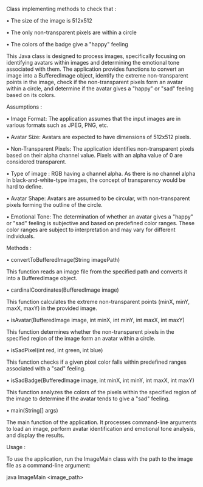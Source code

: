 Class implementing methods to check that : 

• The size of the image is 512x512

• The only non-transparent pixels are within a circle

• The colors of the badge give a "happy" feeling

This Java class is designed to process images, specifically focusing on identifying avatars within images and determining the emotional tone associated with them. 
The application provides functions to convert an image into a BufferedImage object, identify the extreme non-transparent points in the image, check if the 
non-transparent pixels form an avatar within a circle, and determine if the avatar gives a "happy" or "sad" feeling based on its colors.

Assumptions :

• Image Format: The application assumes that the input images are in various formats such as JPEG, PNG, etc.

• Avatar Size: Avatars are expected to have dimensions of 512x512 pixels.

• Non-Transparent Pixels: The application identifies non-transparent pixels based on their alpha channel value. Pixels with an alpha value of 0 are considered transparent.

• Type of image : RGB having a channel alpha. As there is no channel alpha in black-and-white-type images, the concept of transparency would be hard to define.

• Avatar Shape: Avatars are assumed to be circular, with non-transparent pixels forming the outline of the circle.

• Emotional Tone: The determination of whether an avatar gives a "happy" or "sad" feeling is subjective and based on predefined color ranges. These color ranges are subject to interpretation and may vary for different individuals.


Methods : 

• convertToBufferedImage(String imagePath)

This function reads an image file from the specified path and converts it into a BufferedImage object.

• cardinalCoordinates(BufferedImage image)

This function calculates the extreme non-transparent points (minX, minY, maxX, maxY) in the provided image.

• isAvatar(BufferedImage image, int minX, int minY, int maxX, int maxY)

This function determines whether the non-transparent pixels in the specified region of the image form an avatar within a circle.

• isSadPixel(int red, int green, int blue)

This function checks if a given pixel color falls within predefined ranges associated with a "sad" feeling.

• isSadBadge(BufferedImage image, int minX, int minY, int maxX, int maxY)

This function analyzes the colors of the pixels within the specified region of the image to determine if the avatar tends to give a "sad" feeling.

• main(String[] args)

The main function of the application. It processes command-line arguments to load an image, perform avatar identification and emotional tone analysis, and display the results.

Usage :

To use the application, run the ImageMain class with the path to the image file as a command-line argument:

java ImageMain <image_path>
